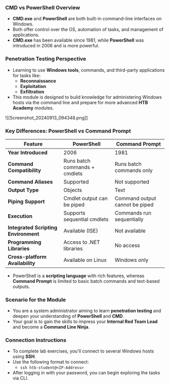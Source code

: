 ### CMD vs PowerShell Overview
- **CMD.exe** and **PowerShell** are both built-in command-line interfaces on Windows.
- Both offer control over the OS, automation of tasks, and management of applications.
- **CMD.exe** has been available since 1981, while **PowerShell** was introduced in 2006 and is more powerful.

### Penetration Testing Perspective
- Learning to use **Windows tools**, commands, and third-party applications for tasks like:
    - **Reconnaissance**
    - **Exploitation**
    - **Exfiltration**
- This module is designed to build knowledge for administering Windows hosts via the command line and prepare for more advanced **HTB Academy** modules.

![[Screenshot_20240913_094348.png]]

### Key Differences: PowerShell vs Command Prompt

|Feature|PowerShell|Command Prompt|
|---|---|---|
|**Year Introduced**|2006|1981|
|**Command Compatibility**|Runs batch commands + cmdlets|Runs batch commands only|
|**Command Aliases**|Supported|Not supported|
|**Output Type**|Objects|Text|
|**Piping Support**|Cmdlet output can be piped|Command output cannot be piped|
|**Execution**|Supports sequential cmdlets|Commands run sequentially|
|**Integrated Scripting Environment**|Available (ISE)|Not available|
|**Programming Libraries**|Access to .NET libraries|No access|
|**Cross-platform Availability**|Available on Linux|Windows only|

- PowerShell is a **scripting language** with rich features, whereas **Command Prompt** is limited to basic batch commands and text-based outputs.

### Scenario for the Module
- You are a system administrator aiming to learn **penetration testing** and deepen your understanding of **PowerShell** and **CMD**.
- Your goal is to gain the skills to impress your **Internal Red Team Lead** and become a **Command Line Ninja**.

### Connection Instructions
- To complete lab exercises, you'll connect to several Windows hosts using **SSH**.
- Use the following format to connect:
    - `ssh htb-student@<IP-Address>`
- After logging in with your password, you can begin exploring the tasks via CLI.
